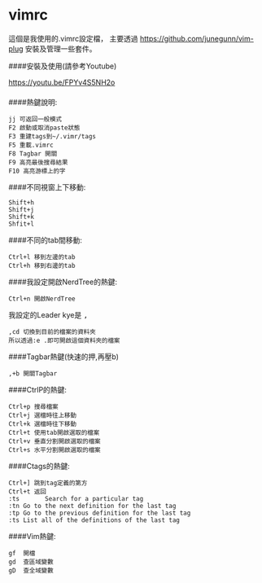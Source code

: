 # vimrc 
這個是我使用的.vimrc設定檔，
主要透過 https://github.com/junegunn/vim-plug
安裝及管理一些套件。

####安裝及使用(請參考Youtube)

https://youtu.be/FPYv4S5NH2o

####



####熱鍵說明:

<pre><code><kbd>j</kbd><kbd>j</kbd> 可返回一般模式
<kbd>F2</kbd> 啟動或取消paste狀態
<kbd>F3</kbd> 重建tags到~/.vimr/tags
<kbd>F5</kbd> 重載.vimrc
<kbd>F8</kbd> Tagbar 開關
<kbd>F9</kbd> 高亮最後搜尋結果
<kbd>F10</kbd> 高亮游標上的字</code></pre>

####不同視窗上下移動:

<pre><code><kbd>Shift</kbd>+<kbd>h</kbd>
<kbd>Shift</kbd>+<kbd>j</kbd>
<kbd>Shift</kbd>+<kbd>k</kbd>
<kbd>Shfit</kbd>+<kbd>l</kbd></code></pre>

####不同的tab間移動:

<pre><code><kbd>Ctrl</kbd>+<kbd>l</kbd> 移到左邊的tab
<kbd>Ctrl</kbd>+<kbd>h</kbd> 移到右邊的tab</code></pre>

####我設定開啟NerdTree的熱鍵:
<pre><code><kbd>Ctrl</kbd>+<kbd>n</kbd> 開啟NerdTree</code></pre>

我設定的Leader kye是 <kbd>,</kbd>
<pre><code><kbd>,</kbd><kbd>c</kbd><kbd>d</kbd> 切換到目前的檔案的資料夾
所以透過<kbd>:e .</kbd>即可開啟這個資料夾的檔案</code></pre>

####Tagbar熱鍵(快速的押,再壓b)
<pre><code><kbd>,</kbd>+<kbd>b</kbd> 開關Tagbar</code></pre>

####CtrlP的熱鍵:
<pre><code><kbd>Ctrl</kbd>+<kbd>p</kbd> 搜尋檔案
<kbd>Ctrl</kbd>+<kbd>j</kbd> 選檔時往上移動
<kbd>Ctrl</kbd>+<kbd>k</kbd> 選檔時往下移動
<kbd>Ctrl</kbd>+<kbd>t</kbd> 使用tab開啟選取的檔案
<kbd>Ctrl</kbd>+<kbd>v</kbd> 垂直分割開啟選取的檔案
<kbd>Ctrl</kbd>+<kbd>s</kbd> 水平分割開啟選取的檔案</code></pre>


####Ctags的熱鍵:
<pre><code><kbd>Ctrl</kbd>+<kbd>]</kbd> 跳到tag定義的第方
<kbd>Ctrl</kbd>+<kbd>t</kbd> 返回
:ts <tag>  <RET>	Search for a particular tag
:tn	Go to the next definition for the last tag
:tp	Go to the previous definition for the last tag
:ts	List all of the definitions of the last tag
</code></pre>

####Vim熱鍵:
<pre><code><kbd>gf</kbd>  開檔
<kbd>gd</kbd>  查區域變數
<kbd>gD</kbd>  查全域變數</code></pre>
